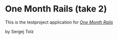 # One Month Rails (take 2)

This is the testproject application for 
[*One Month Rails*](http://onemonthrails.com)

by Sergej Tolz